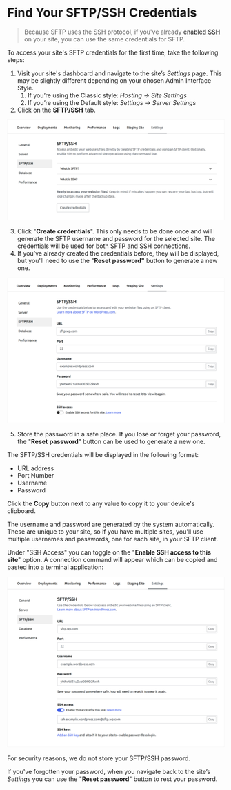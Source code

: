 # Find Your SFTP/SSH Credentials

> Because SFTP uses the SSH protocol, if you've already [enabled SSH](https://developer.wordpress.com/docs/developer-tools/ssh/enable/) on your site, you can use the same credentials for SFTP.

To access your site's SFTP credentials for the first time, take the following steps:

1. Visit your site's dashboard and navigate to the site’s *Settings* page. This may be slightly different depending on your chosen Admin Interface Style.
    1. If you’re using the Classic style: *Hosting → Site Settings*
    2. If you’re using the Default style: *Settings → Server Settings*
2. Click on the **SFTP/SSH** tab.

![01-create-credentials 1.png](images/01-create-credentials%201.png)

3. Click "**Create credentials**". This only needs to be done once and will generate the SFTP username and password for the selected site. The credentials will be used for both SFTP and SSH connections.
4. If you’ve already created the credentials before, they will be displayed, but you'll need to use the "**Reset password"** button to generate a new one.

![02-enable-ssh 1.png](images/02-enable-ssh%201.png)

5. Store the password in a safe place. If you lose or forget your password, the "**Reset** **password**" button can be used to generate a new one.

The SFTP/SSH credentials will be displayed in the following format:

* URL address
* Port Number
* Username
* Password

Click the **Copy** button next to any value to copy it to your device's clipboard.

The username and password are generated by the system automatically. These are unique to your site, so if you have multiple sites, you'll use multiple usernames and passwords, one for each site, in your SFTP client.

Under "SSH Access" you can toggle on the "**Enable SSH access to this site**" option. A connection command will appear which can be copied and pasted into a terminal application:

![03-ssh-enabled 1.png](images/03-ssh-enabled%201.png)

For security reasons, we do not store your SFTP/SSH password. 

If you've forgotten your password, when you navigate back to the site’s *Settings* you can use the  "**Reset password**" button to rest your password. 